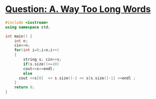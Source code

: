 # [Question: A. Way Too Long Words](https://codeforces.com/contest/71/problem/A)

```cpp
#include <iostream>
using namespace std;

int main() {
    int n;
    cin>>n;
    for(int i=0;i<n;i++) 
    {
        string s; cin>>s;
        if(s.size()<=10)
        cout<<s<<endl;
        else 
      cout <<s[0]  << s.size()-2 << s[s.size()-1] <<endl ;
    }
    return 0;
}
```
